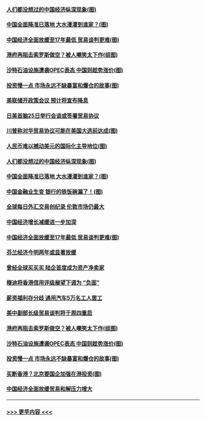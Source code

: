 #### [人们都没想过的中国经济纵深现象(图)](../pages/p5/907684.md?t=09181255) 
#### [中国全面降准已落地 大水漫灌到谁家？(图)](../pages/p5/907688.md?t=09181255) 
#### [中国经济全面放缓至17年最低 贸易谈判更难(图)](../pages/p5/907648.md?t=09181255) 
#### [港府再阻击索罗斯做空？被人嘲笑太下作(组图)](../pages/p5/907637.md?t=09181255) 
#### [沙特石油设施遭袭OPEC表态 中国则趁势涨价(图)](../pages/p5/907570.md?t=09181255) 
#### [投资慢一点 市场永远不缺暴富和爆仓的故事(图)](../pages/p5/907564.md?t=09181255) 
#### [美联储开政策会议 预计将宣布降息](../pages/p5/907739.md?t=09181255) 
#### [日美首脑25日举行会谈或签署贸易协议](../pages/p5/907734.md?t=09181255) 
#### [川普称对华贸易协议可能在美国大选前达成(图)](../pages/p5/907707.md?t=09181255) 
#### [人民币难以撼动美元的国际化主导地位(图)](../pages/p5/907705.md?t=09181255) 
#### [人们都没想过的中国经济纵深现象(图)](../pages/p5/907684.md?t=09181255) 
#### [中国全面降准已落地 大水漫灌到谁家？(图)](../pages/p5/907688.md?t=09181255) 
#### [中国金融业生变 银行的铁饭碗漏了！(图)](../pages/p5/907683.md?t=09181255) 
#### [全球每日外汇交易创纪录 伦敦市场仍最大](../pages/p5/907685.md?t=09181255) 
#### [中国经济增长减缓进一步加深](../pages/p5/907649.md?t=09181255) 
#### [中国经济全面放缓至17年最低 贸易谈判更难(图)](../pages/p5/907648.md?t=09181255) 
#### [芬兰经济今明两年或显著放缓](../pages/p5/907643.md?t=09181255) 
#### [曾经全球买买买 陆企首度成为资产净卖家](../pages/p5/907641.md?t=09181255) 
#### [穆迪将香港信用评级展望下调为 “负面”](../pages/p5/907640.md?t=09181255) 
#### [薪资福利存分歧 通用汽车5万名工人罢工](../pages/p5/907639.md?t=09181255) 
#### [美中副部长级贸易谈判将于周四重启](../pages/p5/907638.md?t=09181255) 
#### [港府再阻击索罗斯做空？被人嘲笑太下作(组图)](../pages/p5/907637.md?t=09181255) 
#### [沙特石油设施遭袭OPEC表态 中国则趁势涨价(图)](../pages/p5/907570.md?t=09181255) 
#### [投资慢一点 市场永远不缺暴富和爆仓的故事(图)](../pages/p5/907564.md?t=09181255) 
#### [买断香港？北京要国企加强在港投资(图)](../pages/p5/907582.md?t=09181255) 
#### [中国经济全面放缓贸易和解压力增大](../pages/p5/907579.md?t=09181255) 

----
#### [ >>> 更早内容 <<< ](../indexes/p5-earlier.md)
